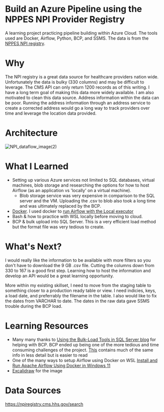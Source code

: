 # Build an Azure Pipeline using the NPPES NPI Provider Registry
A learning project practicing pipeline building within Azure Cloud. The tools used are Docker, Airflow, Python, BCP, and SSMS. The data is from the [NPPES NPI registry](https://npiregistry.cms.hhs.gov/search).

# Why
The NPI registry is a great data source for healthcare providers nation wide. Unfortunately the data is bulky (330 columns) and may be difficult to leverage. The CMS API can only return 1200 records as of this writing. I have a long term goal of making this data more widely available.
 I am also motivated to clean this data source. Address information within the data can be poor. Running the address information through an address service to create a corrected address would go a long way to track providers over time and leverage the location data provided.

# Architecture
![NPI_dataflow_image(2)](https://github.com/jamkelly89/NPI_Pipeline/assets/54514122/9ef7bf1f-d630-47a2-a0bb-bbb37f090474)




# What I Learned
* Setting up various Azure services not limited to SQL databases, virtual machines, blob storage and researching the options for how to host Airflow (as an application vs 'locally' on a virtual machine).
  * Blob storage service was very expensive in comparison to the SQL server and the VM. Uploading the .csv to blob also took a long time and was ultimately replaced by the BCP.
* [Docker](https://docs.docker.com/get-started/). I used docker to [run Airflow with the Local executor](https://airflow.apache.org/docs/apache-airflow/stable/howto/docker-compose/index.html)
* Bash & how to practice with WSL locally before moving to cloud.
* BCP & bulk upload into SQL Server. This is a very efficient load method but the format file was very tedious to create.


# What's Next?
I would really like the information to be available with more filters so you don't have to download the 9 GB .csv file. Cutting the columns down from 330 to 167 is a good first step. Learning how to host the information and develop an API would be a great learning opportunity. 

More within my existing skillset, I need to move from the staging table to something closer to a production ready table or view. I need indicies, keys, a load date, and preferrably the filename in the table. I also would like to fix the dates from VARCHAR to date. The dates in the raw data gave SSMS trouble during the BCP load. 


# Learning Resources
* Many many thanks to [Using the Bulk-Load Tools in SQL Server blog](https://www.sommarskog.se/bulkload.html)  for helping with BCP. BCP ended up being one of the more tedious and time consuming challenges of the project. [This](https://www.sqlservercentral.com/articles/skipping-columns-other-tricks-using-bcp-format-files-sql-spackle-1) contains much of the same info in less detail but is easier to read
* One of the many ways to setup Airflow using Docker on WSL [Install and Run Apache Airflow Using Docker in Windows 11](https://www.youtube.com/watch?v=Sva8rDtlWi4&list=PLllr2ahe8P0qbHJteyB2vJBgKfXkpBSb_&index=2&ab_channel=Philodiscite)
* [Excalidraw](https://excalidraw.com/) for the image 

# Data Sources
https://npiregistry.cms.hhs.gov/search
